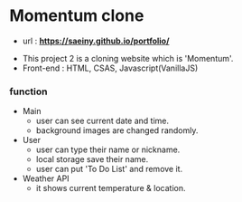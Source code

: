 # Momentum clone
+ url : <b>https://saeiny.github.io/portfolio/</b>
- This project 2 is a cloning website which is 'Momentum'.
- Front-end : HTML, CSAS, Javascript(VanillaJS)

### function
+ Main
  + user can see current date and time.
  + background images are changed randomly.
+ User
  + user can type their name or nickname.
  + local storage save their name.
  + user can put 'To Do List' and remove it.
+ Weather API
  + it shows current temperature & location.  
